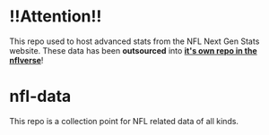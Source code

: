 # !!Attention!!

This repo used to host advanced stats from the NFL Next Gen Stats website. These data has been **outsourced** into **[it's own repo in the nflverse](https://github.com/nflverse/ngs-data)**!

# nfl-data

This repo is a collection point for NFL related data of all kinds.
